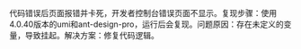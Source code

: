 代码错误后页面报错并卡死，开发者控制台错误页面不显示。复现步骤：使用4.0.40版本的umi和ant-design-pro，运行后会复现。问题原因：存在未定义的变量，导致挂起。解决方案：修复代码逻辑。
